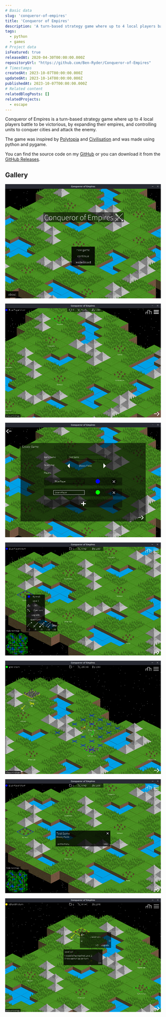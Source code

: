 ```yaml
---
# Basic data
slug: 'conqueror-of-empires'
title: 'Conqueror of Empires'
description: 'A turn-based strategy game where up to 4 local players battle to be victorious, by expanding their empires, and controlling units to conquer cities and attack the enemy.'
tags:
  - python
  - games
# Project data
isFeatured: true
releasedAt: 2020-04-30T00:00:00.000Z
repositoryUrl: "https://github.com/Ben-Ryder/Conqueror-of-Empires"
# Timestamps
createdAt: 2023-10-07T00:00:00.000Z
updatedAt: 2023-10-14T00:00:00.000Z
publishedAt: 2023-10-07T00:00:00.000Z
# Related content
relatedBlogPosts: []
relatedProjects:
  - escape
---
```


Conqueror of Empires is a turn-based strategy game where up to 4 local players battle to be victorious, by expanding their empires, and controlling units to conquer cities and attack the enemy.

The game was inspired by [Polytopia](http://midjiwan.com/polytopia.html) and [Civilisation](https://civilization.com/) and was made using python and pygame.

You can find the source code on my [GitHub](https://github.com/ben-ryder/Conqueror-of-Empires) or you can download it from the [GitHub Releases](https://github.com/ben-ryder/Conqueror-of-Empires/releases).

## Gallery
![](./assets/coe--main-menu.png)

![](./assets/coe--map.png)

![](./assets/coe--create-game.png)

![](./assets/coe--city-menu.png)

![](./assets/coe--unit-movement.png)

![](./assets/coe--game-menu.png)

![](./assets/coe--level-up.png)
